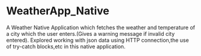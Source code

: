 # WeatherApp_Native
A Weather Native Application which fetches the weather and temperature of a city which the user enters.(Gives a warning message if invalid city entered). Explored working with json data using HTTP connection,the use of try-catch blocks,etc in this native application.
